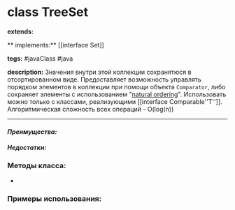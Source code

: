 # class TreeSet
**extends:** 

** implements:** [[interface Set]]

**tegs:** #javaClass #java 

**description:** Значения внутри этой коллекции сохранятюся в отсортированном виде. Предоставляет возможность управлять порядком элементов в коллекции при помощи объекта `Comparator`, либо сохраняет элементы с использованием "[natural ordering](http://docs.oracle.com/javase/8/docs/api/java/lang/Comparable.html)". Использовать можно только с классами, реализующими [[interface Comparable''T'']]. Алгоритмическая сложность всех операций - O(log(n))

---
#### *Преимущества:*

#### *Недостатки:*


### Методы класса:
- 

### Примеры использования:
